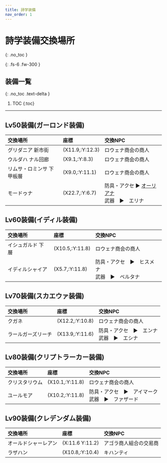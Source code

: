 ```yaml
---
title: 詩学装備
nav_order: 1
---
```


# 詩学装備交換場所
{: .no_toc }

{: .fs-6 .fw-300 }

## 装備一覧
{: .no_toc .text-delta }

1. TOC
{:toc}

---


## Lv50装備(ガーロンド装備)



| 交換場所              | 座標    | 交換NPC |
|:----------------------|:---------------------------------|:------------------------------|
| グリダニア 新市街   | (X11.9,:Y:12.3)                            | ロウェナ商会の商人                          |
| ウルダハ ナル回廊    | (X9.1,:Y:8.3)                             | ロウェナ商会の商人                          |
| リムサ・ロミンサ 下甲板層   | (X9.0,:Y:11.1)                             | ロウェナ商会の商人                          |
| モードゥナ   | (X22.7,:Y:6.7)                             | 防具・アクセ  ▶ <a href="https://jp.finalfantasyxiv.com/lodestone/playguide/db/shop/27773b8b4a7/" class="eorzeadb_link" target="_blank">オーリアナ</a>　<br>武器　▶　エリナ |



## Lv60装備(イディル装備)

| 交換場所              | 座標    | 交換NPC |
|:----------------------|:---------------------------------|:------------------------------|
| イシュガルド 下層   | (X10.5,:Y:11.8)                            | ロウェナ商会の商人                          |
| イディルシャイア    | (X5.7,:Y:11.8)                             | 防具・アクセ　▶　ヒスメナ<br>武器　▶　ベルタナ                         |



## Lv70装備(スカエウァ装備)

| 交換場所              | 座標    | 交換NPC |
|:----------------------|:---------------------------------|:------------------------------|
| クガネ   | (X12.2,:Y:10.8)                            | ロウェナ商会の商人                          |
| ラールガーズリーチ    | (X13.9,:Y:11.6)                             | 防具・アクセ　▶　エンナ<br>武器　▶　エシナ                         |



## Lv80装備(クリプトラーカー装備)


| 交換場所              | 座標    | 交換NPC |
|:----------------------|:---------------------------------|:------------------------------|
| クリスタリウム   | (X10.1,:Y:11.8)                            | ロウェナ商会の商人                          |
| ユールモア    | (X10.2,:Y:11.8)                             | 防具・アクセ　▶　アイマーク<br>武器　▶　ファザード                         |



## Lv90装備(クレデンダム装備)

| 交換場所              | 座標    | 交換NPC |
|:----------------------|:---------------------------------|:------------------------------|
| オールドシャーレアン   | (X:11.6 Y:11.2)                            | アゴラ商人組合の交易商                          |
| ラザハン    | (X10.8,:Y:10.4)                             | キハンティ                         |


